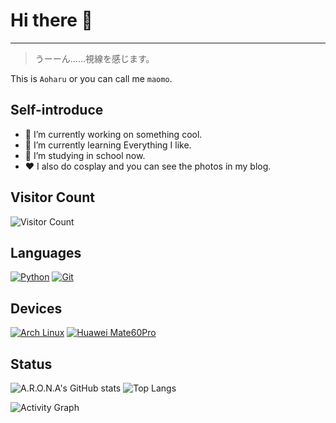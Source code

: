 # Hi there 👋

---

> うーーん……視線を感じます。

This is `Aoharu` or you can call me `maomo`.

## Self-introduce

- 🔭 I’m currently working on something cool.
- 🌱 I’m currently learning Everything I like.
- 🎒 I’m studying in school now.
- ❤️ I also do cosplay and you can see the photos in my blog.

## Visitor Count

![Visitor Count][visitor]

## Languages

[![Python][python_img]][python]
[![Git][git_img]][git]

## Devices

[![Arch Linux][arch_img]][arch]
[![Huawei Mate60Pro][huawei_img]][huawei]

## Status

![A.R.O.N.A's GitHub stats][stats_graph]
![Top Langs][lang]

![Activity Graph][activity]

[visitor]: https://count.getloli.com/get/@:plana-planetarium

[python_img]: https://img.shields.io/badge/-Python-3776AB?style=flat-square&logo=python&logoColor=ffffff
[python]: https://www.python.org/
[git_img]: https://img.shields.io/badge/-Git-f05032?style=flat-square&logo=git&logoColor=white
[git]: https://git-scm.com/
[arch_img]: https://img.shields.io/badge/Arch-Linux-33aadd?style=flat-square&logo=arch-linux&logoColor=ffffff
[arch]: https://www.archlinux.org/
[huawei_img]: https://img.shields.io/badge/Huawei-Mate60Pro-f5010c?style=flat-square&logo=huawei&logoColor=ffffff
[huawei]: https://www.huawei.com/

[stats_graph]: https://github-readme-stats.vercel.app/api?username=aoharu1001&show_icons=true&theme=tokyonight
[lang]: https://github-readme-stats.vercel.app/api/top-langs/?username=aoharu1001&layout=compact&theme=tokyonight
[activity]: https://github-readme-activity-graph.vercel.app/graph?username=aoharu1001&theme=tokyo-night
